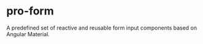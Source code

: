 # pro-form
A predefined set of reactive and reusable form input components based on Angular Material.
